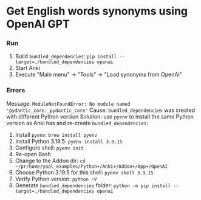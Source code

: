 # Get English words synonyms using OpenAI GPT

### Run

1. Build `bundled_dependencies`: `pip install --target=./bundled_dependencies openai`
2. Start Anki
3. Execute "Main menu" -> "Tools" -> "Load synonyms from OpenAI"

### Errors

Message: `ModuleNotFoundError: No module named 'pydantic_core._pydantic_core'`
Cause: `bundled_dependencies` was created with different Python version
Solution: use `pyenv` to install the same Python version as Anki has and re-create `bundled_dependencies`:
1. Install `pyenv`: `brew install pyenv`
2. Install Python 3.19.5: `pyenv install 3.9.15`
3. Configure shell: `pyenv init`
4. Re-open Bash
5. Change to the Addon dir: `cd ~/pr/home/yaal_examples/Python+/Anki+/Addon+/App+/OpenAI`
6. Choose Python 3.19.5 for this shell: `pyenv shell 3.9.15`
7. Verify Python version: `python -V`
8. Generate `bundled_dependencies` folder: `python -m pip install --target=./bundled_dependencies openai`
